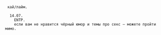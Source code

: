      кай/лайм.
    
      14.07. 
        ENTP.
        если вам не нравится чёрный юмор и темы про секс – можете пройти мимо.
    
